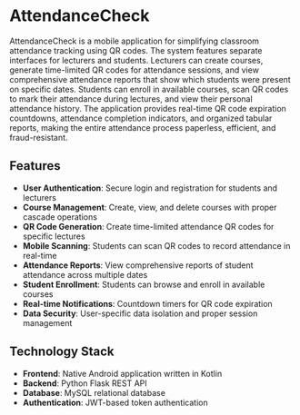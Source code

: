 # AttendanceCheck

AttendanceCheck is a mobile application for simplifying classroom attendance tracking using QR codes. The system features separate interfaces for lecturers and students. Lecturers can create courses, generate time-limited QR codes for attendance sessions, and view comprehensive attendance reports that show which students were present on specific dates. Students can enroll in available courses, scan QR codes to mark their attendance during lectures, and view their personal attendance history. The application provides real-time QR code expiration countdowns, attendance completion indicators, and organized tabular reports, making the entire attendance process paperless, efficient, and fraud-resistant.

## Features

- **User Authentication**: Secure login and registration for students and lecturers
- **Course Management**: Create, view, and delete courses with proper cascade operations
- **QR Code Generation**: Create time-limited attendance QR codes for specific lectures
- **Mobile Scanning**: Students can scan QR codes to record attendance in real-time
- **Attendance Reports**: View comprehensive reports of student attendance across multiple dates
- **Student Enrollment**: Students can browse and enroll in available courses
- **Real-time Notifications**: Countdown timers for QR code expiration
- **Data Security**: User-specific data isolation and proper session management

## Technology Stack

- **Frontend**: Native Android application written in Kotlin
- **Backend**: Python Flask REST API
- **Database**: MySQL relational database
- **Authentication**: JWT-based token authentication 